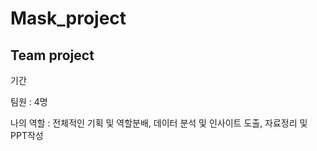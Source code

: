 # Mask_project

## Team project

기간

팀원 : 4명

나의 역할 : 전체적인 기획 및 역할분배, 데이터 분석 및 인사이트 도출, 자료정리 및 PPT작성
